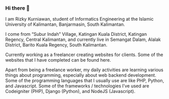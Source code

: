 ### Hi there 👋
I am Rizky Kurniawan, student of Informatics Engineering at the Islamic University of Kalimantan, Banjarmasin, South Kalimantan.

I come from “Subur Indah” Village, Katingan Kuala District, Katingan Regency, Central Kalimantan, and currently live in Semangat Dalam, Alalak District, Barito Kuala Regency, South Kalimantan.

Currently working as a freelancer creating websites for clients. Some of the websites that I have completed can be found here.

Apart from being a freelance worker, my daily activities are learning various things about programming, especially about web backend development. Some of the programming languages ​​that I usually use are like PHP, Python, and Javascript. Some of the frameworks / technologies I’ve used are Codeigniter (PHP), Django (Python), and NodeJS (Javascript).